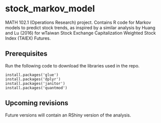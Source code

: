 # stock_markov_model
MATH 102.1 (Operations Research) project. Contains R code for Markov models to predict stock trends, as inspired by a similar analysis by Huang and Lu (2016) for wTaiwan Stock Exchange Capitalization Weighted Stock Index (TAIEX) Futures.

## Prerequisites
Run the following code to download the libraries used in the repo.
```
install.packages('glue') 
install.packages('dplyr')
install.packages('janitor')
install.packages('quantmod')
```

## Upcoming revisions
Future versions will contain an RShiny version of the analysis.
